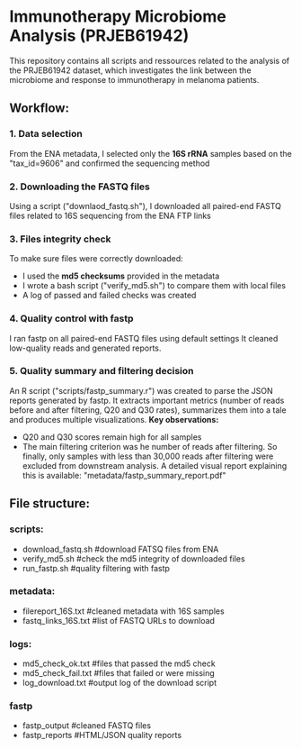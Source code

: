 # Immunotherapy Microbiome Analysis (PRJEB61942) 

This repository contains all scripts and ressources related to the analysis of the PRJEB61942 dataset, which investigates the link between the microbiome and response to immunotherapy in melanoma patients.


## Workflow: 

### 1. Data selection
From the ENA metadata, I selected only the **16S rRNA** samples based on the "tax_id=9606" and confirmed the sequencing method 

### 2. Downloading the FASTQ files 
Using a script ("downlaod_fastq.sh"), I downloaded all paired-end FASTQ files related to 16S sequencing from the ENA FTP links

### 3. Files integrity check 
To make sure files were correctly downloaded: 
- I used the **md5 checksums** provided in the metadata
- I wrote a bash script ("verify_md5.sh") to compare them with local files
- A log of passed and failed checks was created
  
### 4. Quality control with fastp 
I ran fastp on all paired-end FASTQ files using default settings 
It cleaned low-quality reads and generated reports. 

### 5. Quality summary and filtering decision
An R script ("scripts/fastp_summary.r") was created to parse the JSON reports generated by fastp.
It extracts important metrics (number of reads before and after filtering, Q20 and Q30 rates), summarizes them into a tale and produces multiple visualizations. 
**Key observations:**
* Q20 and Q30 scores remain high for all samples
* The main filtering criterion was he number of reads after filtering.
So finally, only samples with less than 30,000 reads after filtering were excluded from downstream analysis.
A detailed visual report explaining this is available: "metadata/fastp_summary_report.pdf" 

## File structure: 

### scripts:
* download_fastq.sh    #download FATSQ files from ENA
* verify_md5.sh        #check the md5 integrity of downloaded files
* run_fastp.sh         #quality filtering with fastp

### metadata: 
* filereport_16S.txt   #cleaned metadata with 16S samples
* fastq_links_16S.txt  #list of FASTQ URLs to download

### logs: 
* md5_check_ok.txt     #files that passed the md5 check
* md5_check_fail.txt   #files that failed or were missing
* log_download.txt     #output log of the download script

### fastp      
* fastp_output        #cleaned FASTQ files
* fastp_reports       #HTML/JSON quality reports


